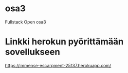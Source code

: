 # osa3
Fullstack Open osa3
# Linkki herokun pyörittämään sovellukseen
https://immense-escarpment-25137.herokuapp.com/

